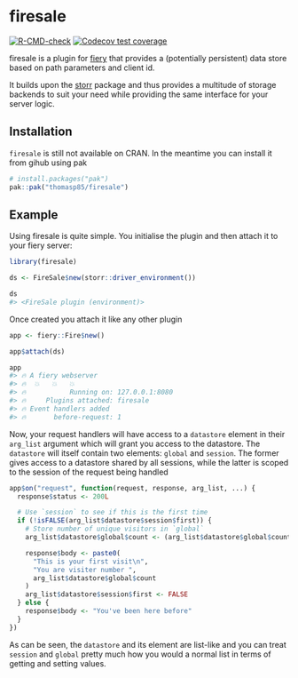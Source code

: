 
<!-- README.md is generated from README.Rmd. Please edit that file -->

# firesale

<!-- badges: start -->

[![R-CMD-check](https://github.com/thomasp85/firesale/actions/workflows/R-CMD-check.yaml/badge.svg)](https://github.com/thomasp85/firesale/actions/workflows/R-CMD-check.yaml)
[![Codecov test
coverage](https://codecov.io/gh/thomasp85/firesale/graph/badge.svg)](https://app.codecov.io/gh/thomasp85/firesale)
<!-- badges: end -->

firesale is a plugin for [fiery](http://fiery.data-imaginist.com/) that
provides a (potentially persistent) data store based on path parameters
and client id.

It builds upon the [storr](https://richfitz.github.io/storr) package and
thus provides a multitude of storage backends to suit your need while
providing the same interface for your server logic.

## Installation

`firesale` is still not available on CRAN. In the meantime you can
install it from gihub using pak

``` r
# install.packages("pak")
pak::pak("thomasp85/firesale")
```

## Example

Using firesale is quite simple. You initialise the plugin and then
attach it to your fiery server:

``` r
library(firesale)

ds <- FireSale$new(storr::driver_environment())

ds
#> <FireSale plugin (environment)>
```

Once created you attach it like any other plugin

``` r
app <- fiery::Fire$new()

app$attach(ds)

app
#> 🔥 A fiery webserver
#> 🔥  💥   💥   💥
#> 🔥           Running on: 127.0.0.1:8080
#> 🔥     Plugins attached: firesale
#> 🔥 Event handlers added
#> 🔥       before-request: 1
```

Now, your request handlers will have access to a `datastore` element in
their `arg_list` argument which will grant you access to the datastore.
The `datastore` will itself contain two elements: `global` and
`session`. The former gives access to a datastore shared by all
sessions, while the latter is scoped to the session of the request being
handled

``` r
app$on("request", function(request, response, arg_list, ...) {
  response$status <- 200L

  # Use `session` to see if this is the first time
  if (!isFALSE(arg_list$datastore$session$first)) {
    # Store number of unique visitors in `global`
    arg_list$datastore$global$count <- (arg_list$datastore$global$count %||% 0) + 1

    response$body <- paste0(
      "This is your first visit\n",
      "You are visiter number ",
      arg_list$datastore$global$count
    )
    arg_list$datastore$session$first <- FALSE
  } else {
    response$body <- "You've been here before"
  }
})
```

As can be seen, the `datastore` and its element are list-like and you
can treat `session` and `global` pretty much how you would a normal list
in terms of getting and setting values.
